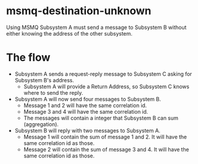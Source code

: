 # msmq-destination-unknown
Using MSMQ Subsystem A must send a message to Subsystem B without either knowing the address of the other subsystem.

# The flow
* Subsystem A sends a request-reply message to Subsystem C asking for Subsystem B's address.
  * Subsystem A will provide a Return Address, so Subsystem C knows where to send the reply.
* Subsystem A will now send four messages to Subsystem B.
  * Message 1 and 2 will have the same correlation id.
  * Message 3 and 4 will have the same correlation id.
  * The messages will contain a integer that Subsystem B can sum (aggregation).
* Subsystem B will reply with two messages to Subsystem A.
  * Message 1 will contain the sum of message 1 and 2. It will have the same correlation id as those.
  * Message 2 will contain the sum of message 3 and 4. It will have the same correlation id as those.